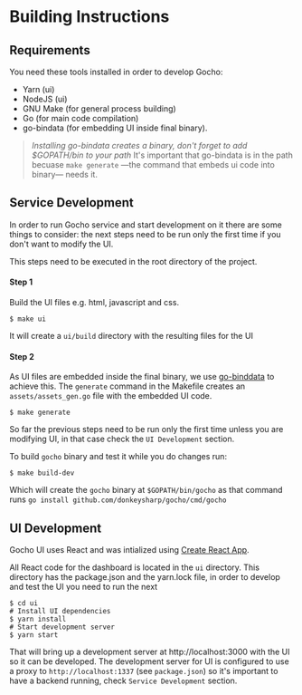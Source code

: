 Building Instructions
=====================

## Requirements
You need these tools installed in order to develop Gocho:

* Yarn (ui)
* NodeJS (ui)
* GNU Make (for general process building)
* Go (for main code compilation)
* go-bindata (for embedding UI inside final binary). 


> *Installing go-bindata creates a binary, don't forget to add $GOPATH/bin to your path* It's important that go-bindata is in the path becuase `make generate` &mdash;the command that embeds ui code into binary&mdash; needs it.

## Service Development
In order to run Gocho service and start development on it there are some things to consider: the next steps need to be run only the first time if you don't want to modify the UI.

This steps need to be executed in the root directory of the project.

#### Step 1
Build the UI files e.g. html, javascript and css.

    $ make ui

It will create a `ui/build` directory with the resulting files for the UI

#### Step 2
As UI files are embedded inside the final binary, we use [go-binddata](https://github.com/jteeuwen/go-bindata) to achieve this. The `generate` command in the Makefile creates an `assets/assets_gen.go` file with the embedded UI code.

    $ make generate

So far the previous steps need to be run only the first time unless you are modifying UI, in that case check the `UI Development` section.

To build `gocho` binary and test it while you do changes run:

    $ make build-dev

Which will create the `gocho` binary at `$GOPATH/bin/gocho` as that command runs `go install github.com/donkeysharp/gocho/cmd/gocho`

## UI Development
Gocho UI uses React and was intialized using [Create React App](https://github.com/facebook/create-react-app).

All React code for the dashboard is located in the `ui` directory. This directory has the package.json and the yarn.lock file, in order to develop and test the UI you need to run the next

    $ cd ui
    # Install UI dependencies
    $ yarn install
    # Start development server
    $ yarn start

That will bring up a development server at http://localhost:3000 with the UI so it can be developed. The development server for UI is configured to use a proxy to `http://localhost:1337` (see `package.json`) so it's important to have a backend running, check `Service Development` section.
